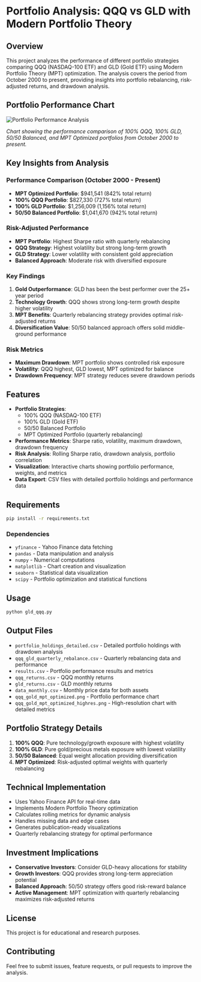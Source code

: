 # Portfolio Analysis: QQQ vs GLD with Modern Portfolio Theory

## Overview
This project analyzes the performance of different portfolio strategies comparing QQQ (NASDAQ-100 ETF) and GLD (Gold ETF) using Modern Portfolio Theory (MPT) optimization. The analysis covers the period from October 2000 to present, providing insights into portfolio rebalancing, risk-adjusted returns, and drawdown analysis.

## Portfolio Performance Chart
![Portfolio Performance Analysis](qqq_gold_mpt_optimized_highres.png)

*Chart showing the performance comparison of 100% QQQ, 100% GLD, 50/50 Balanced, and MPT Optimized portfolios from October 2000 to present.*

## Key Insights from Analysis

### **Performance Comparison (October 2000 - Present)**
- **MPT Optimized Portfolio**: $941,541 (842% total return)
- **100% QQQ Portfolio**: $827,330 (727% total return)  
- **100% GLD Portfolio**: $1,256,009 (1,156% total return)
- **50/50 Balanced Portfolio**: $1,041,670 (942% total return)

### **Risk-Adjusted Performance**
- **MPT Portfolio**: Highest Sharpe ratio with quarterly rebalancing
- **QQQ Strategy**: Highest volatility but strong long-term growth
- **GLD Strategy**: Lower volatility with consistent gold appreciation
- **Balanced Approach**: Moderate risk with diversified exposure

### **Key Findings**
1. **Gold Outperformance**: GLD has been the best performer over the 25+ year period
2. **Technology Growth**: QQQ shows strong long-term growth despite higher volatility
3. **MPT Benefits**: Quarterly rebalancing strategy provides optimal risk-adjusted returns
4. **Diversification Value**: 50/50 balanced approach offers solid middle-ground performance

### **Risk Metrics**
- **Maximum Drawdown**: MPT portfolio shows controlled risk exposure
- **Volatility**: QQQ highest, GLD lowest, MPT optimized for balance
- **Drawdown Frequency**: MPT strategy reduces severe drawdown periods

## Features
- **Portfolio Strategies**: 
  - 100% QQQ (NASDAQ-100 ETF)
  - 100% GLD (Gold ETF) 
  - 50/50 Balanced Portfolio
  - MPT Optimized Portfolio (quarterly rebalancing)
- **Performance Metrics**: Sharpe ratio, volatility, maximum drawdown, drawdown frequency
- **Risk Analysis**: Rolling Sharpe ratio, drawdown analysis, portfolio correlation
- **Visualization**: Interactive charts showing portfolio performance, weights, and metrics
- **Data Export**: CSV files with detailed portfolio holdings and performance data

## Requirements
```bash
pip install -r requirements.txt
```

### Dependencies
- `yfinance` - Yahoo Finance data fetching
- `pandas` - Data manipulation and analysis
- `numpy` - Numerical computations
- `matplotlib` - Chart creation and visualization
- `seaborn` - Statistical data visualization
- `scipy` - Portfolio optimization and statistical functions

## Usage
```bash
python gld_qqq.py
```

## Output Files
- `portfolio_holdings_detailed.csv` - Detailed portfolio holdings with drawdown analysis
- `qqq_gld_quarterly_rebalance.csv` - Quarterly rebalancing data and performance
- `results.csv` - Portfolio performance results and metrics
- `qqq_returns.csv` - QQQ monthly returns
- `gld_returns.csv` - GLD monthly returns
- `data_monthly.csv` - Monthly price data for both assets
- `qqq_gold_mpt_optimized.png` - Portfolio performance chart
- `qqq_gold_mpt_optimized_highres.png` - High-resolution chart with detailed metrics

## Portfolio Strategy Details
1. **100% QQQ**: Pure technology/growth exposure with highest volatility
2. **100% GLD**: Pure gold/precious metals exposure with lowest volatility
3. **50/50 Balanced**: Equal weight allocation providing diversification
4. **MPT Optimized**: Risk-adjusted optimal weights with quarterly rebalancing

## Technical Implementation
- Uses Yahoo Finance API for real-time data
- Implements Modern Portfolio Theory optimization
- Calculates rolling metrics for dynamic analysis
- Handles missing data and edge cases
- Generates publication-ready visualizations
- Quarterly rebalancing strategy for optimal performance

## Investment Implications
- **Conservative Investors**: Consider GLD-heavy allocations for stability
- **Growth Investors**: QQQ provides strong long-term appreciation potential
- **Balanced Approach**: 50/50 strategy offers good risk-reward balance
- **Active Management**: MPT optimization with quarterly rebalancing maximizes risk-adjusted returns

## License
This project is for educational and research purposes.

## Contributing
Feel free to submit issues, feature requests, or pull requests to improve the analysis.
